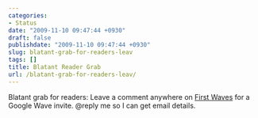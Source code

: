```yaml
---
categories:
- Status
date: "2009-11-10 09:47:44 +0930"
draft: false
publishdate: "2009-11-10 09:47:44 +0930"
slug: blatant-grab-for-readers-leav
tags: []
title: Blatant Reader Grab
url: /blatant-grab-for-readers-leav/
---
```

Blatant grab for readers: Leave a comment anywhere on [First
Waves](//the.geekorium.com.au/read/google-wave/) for a Google Wave
invite. @reply me so I can get email details.